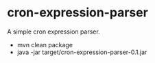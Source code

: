 # cron-expression-parser
A simple cron expression parser.

- mvn clean package
- java -jar target/cron-expression-parser-0.1.jar
